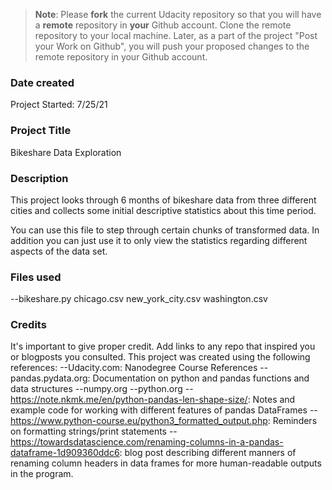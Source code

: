 >**Note**: Please **fork** the current Udacity repository so that you will have a **remote** repository in **your** Github account. Clone the remote repository to your local machine. Later, as a part of the project "Post your Work on Github", you will push your proposed changes to the remote repository in your Github account.

### Date created
Project Started: 7/25/21

### Project Title
Bikeshare Data Exploration

### Description
This project looks through 6 months of bikeshare data from three different cities and collects some initial descriptive statistics about this time period.

You can use this file to step through certain chunks of transformed data. In addition you can just use it to only view the statistics regarding different aspects of the data set.

### Files used
--bikeshare.py
chicago.csv
new_york_city.csv
washington.csv

### Credits
It's important to give proper credit. Add links to any repo that inspired you or blogposts you consulted.
This project was created using the following references:
--Udacity.com: Nanodegree Course References
--pandas.pydata.org: Documentation on python and pandas functions and data structures
--numpy.org
--python.org
--https://note.nkmk.me/en/python-pandas-len-shape-size/: Notes and example code for working with different features of pandas DataFrames
--https://www.python-course.eu/python3_formatted_output.php: Reminders on formatting strings/print statements
--https://towardsdatascience.com/renaming-columns-in-a-pandas-dataframe-1d909360ddc6: blog post describing different manners of renaming column headers in data frames for more human-readable outputs in the program. 
